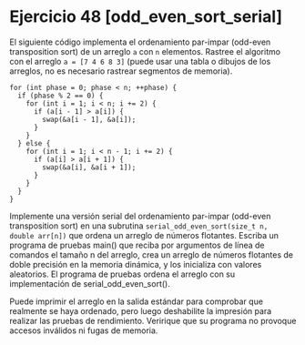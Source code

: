  # Ejercicio 48 [odd_even_sort_serial]
 
El siguiente código implementa el ordenamiento par-impar (odd-even transposition sort) de un arreglo `a` con `n` elementos. Rastree el algoritmo con el arreglo `a = [7 4 6 8 3]` (puede usar una tabla o dibujos de los arreglos, no es necesario rastrear segmentos de memoria).

    for (int phase = 0; phase < n; ++phase) {
      if (phase % 2 == 0) {
        for (int i = 1; i < n; i += 2) {
          if (a[i - 1] > a[i]) {
            swap(&a[i - 1], &a[i]);
          }
        }
      } else {
        for (int i = 1; i < n - 1; i += 2) {
          if (a[i] > a[i + 1]) {
            swap(&a[i], &a[i + 1]);
          }
        }
      }
    }

Implemente una versión serial del ordenamiento par-impar (odd-even transposition sort) en una subrutina `serial_odd_even_sort(size_t n, double arr[n])` que ordena un arreglo de números flotantes. Escriba un programa de pruebas main() que reciba por argumentos de línea de comandos el tamaño n del arreglo, crea un arreglo de números flotantes de doble precisión en la memoria dinámica, y los inicializa con valores aleatorios. El programa de pruebas ordena el arreglo con su implementación de serial_odd_even_sort().

Puede imprimir el arreglo en la salida estándar para comprobar que realmente se haya ordenado, pero luego deshabilite la impresión para realizar las pruebas de rendimiento. Veririque que su programa no provoque accesos inválidos ni fugas de memoria.